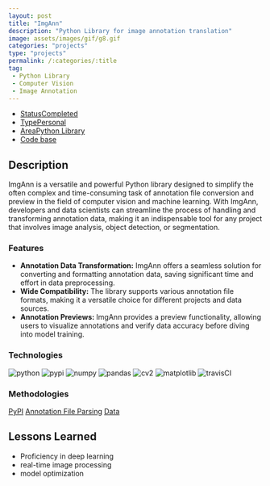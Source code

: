 ```yaml
---
layout: post
title: "ImgAnn"
description: "Python Library for image annotation translation"
image: assets/images/gif/g8.gif
categories: "projects"
type: "projects"
permalink: /:categories/:title
tag:
 - Python Library
 - Computer Vision
 - Image Annotation
---
```


<div id="main">
	<section id='second'>
		<div class="inner no-padding">
			<div class="tag-container">
                    <ul class="actions">
                        <li><a href="#" class="button special small disable">Status</a><a href="#" class="button small disable">Completed</a></li>
                        <li><a href="#" class="button special small disable">Type</a><a href="#" class="button small disable">Personal</a></li>
                        <li><a href="#" class="button special small disable">Area</a><a href="#" class="button small disable">Python Library</a></li>
						<li><a href="#" class="button special small disable"><i class="fab fa-github"></i></a><a href="https://github.com/nipdep/imgann" class="button small">Code base</a></li>
                    </ul>
            </div>
			<div>
				<h2>Description</h2>
				<p>ImgAnn is a versatile and powerful Python library designed to simplify the often complex and time-consuming task of annotation file conversion and preview in the field of computer vision and machine learning. With ImgAnn, developers and data scientists can streamline the process of handling and transforming annotation data, making it an indispensable tool for any project that involves image analysis, object detection, or segmentation.</p>
					<h3>Features</h3>
					<ul class='fa-ul'>
						<li><i class="fa-li fa fa-check-square"></i><b>Annotation Data Transformation:</b> ImgAnn offers a seamless solution for converting and formatting annotation data, saving significant time and effort in data preprocessing.</li>
						<li><i class="fa-li fa fa-check-square"></i><b>Wide Compatibility:</b> The library supports various annotation file formats, making it a versatile choice for different projects and data sources.</li>
						<li><i class="fa-li fa fa-check-square"></i><b>Annotation Previews:</b> ImgAnn provides a preview functionality, allowing users to visualize annotations and verify data accuracy before diving into model training.</li>
					</ul>
			</div>
			<div class="row">
				<div class="6u 12u$(small)">
					<h3>Technologies</h3>
					<div class='logos-container'>
						<img src="{% link assets/images/logos/python.png %}" alt="python" class="logos">
						<img src="{% link assets/images/logos/PyPI.png %}" alt="pypi" class="logos">
						<img src="{% link assets/images/logos/numpy.png %}" alt="numpy" class="logos">
						<img src="{% link assets/images/logos/pandas.png %}" alt="pandas" class="logos">
						<img src="{% link assets/images/logos/cv2.png %}" alt="cv2" class="logos">
						<img src="{% link assets/images/logos/matplotlib.png %}" alt="matplotlib" class="logos">
						<img src="{% link assets/images/logos/travisCI.png %}" alt="travisCI" class="logos">
					</div>
				</div>
				<div class="6u$ 12u$(small) ">
					<h3>Methodologies</h3>
					<p>
						<a href="#" class="button small disable">PyPI</a>
						<a href="#" class="button small disable">Annotation File Parsing</a>
						<a href="#" class="button small disable">Data</a>
					</p>
				</div>
			</div>
		</div>
	</section>
	<section id='third'>
		<div class="inner no-padding">
			<!-- <div>
				<h2>Project Visualization</h2>
				<div id="slider">  
					<div class="slides">  
					<img src="https://hhsbanner.com/wp-content/uploads/2019/03/victoria_falls-900x300.jpg" width="100%" />
					</div>
					<div class="slides">  
					<img src="https://blog.cognifit.com/wp-content/uploads/2019/11/hiking-900x300.jpg" width="100%" />
					</div>
					<div class="slides">  
					<img src="https://travelfree.info/wp-content/uploads/2018/02/croatia-waterfall-in-deep-forest-of-Cr-12755165-900x300.jpg" width="100%" />
					</div> 
					<div class="slides">  
					<img src="https://www.piemonturismo.it/site/wp-content/uploads/2014/07/13-laghi-grande.jpg" width="100%" />
					</div> 
					<div class="slides">  
					<img src="https://improvephotography.com/wp-content/uploads/2017/09/Julian-Baird-20170914-3-900px.jpg" width="100%" />
					</div>  
				</div>
				<script src="{{ site.baseurl }}/assets/js/image_slider.js"></script>
			</div> -->
			<div>
				<h2>Lessons Learned</h2>
				<ul class='fa-ul'>
					<li><i class="fa-li fa fa-check-square"></i>Proficiency in deep learning</li>
					<li><i class="fa-li fa fa-check-square"></i>real-time image processing</li>
					<li><i class="fa-li fa fa-check-square"></i>model optimization</li>
				</ul>
			</div>
		</div>
	</section>
</div>



	

